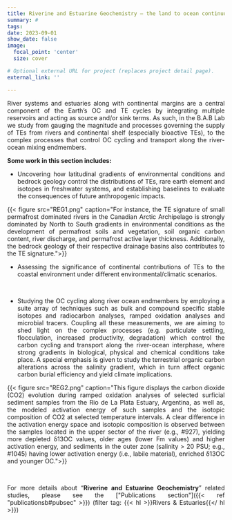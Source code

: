 ```yaml
---
title: Riverine and Estuarine Geochemistry – the land to ocean continuum
summary: #
tags:
date: 2023-09-01
show_date: false
image:
  focal_point: 'center'
  size: cover

# Optional external URL for project (replaces project detail page).
external_link: ''

---
```

River systems and estuaries along with continental margins are a central component of the Earth’s OC and TE cycles by integrating multiple reservoirs and acting as source and/or sink terms. As such, in the B.A.B Lab we study from gauging the magnitude and processes governing the supply of TEs from rivers and continental shelf (especially bioactive TEs), to the complex processes that control OC cycling and transport along the river-ocean mixing endmembers.  

<!--more-->
**Some work in this section includes:**
*	Uncovering how latitudinal gradients of environmental conditions and bedrock geology control the distributions of TEs, rare earth element and isotopes in freshwater systems, and establishing baselines to evaluate the consequences of future anthropogenic impacts.

{{< figure src="REG1.png" caption="For instance, the TE signature of small permafrost dominated rivers in the Canadian Arctic Archipelago is strongly dominated by North to South gradients in environmental conditions as the development of permafrost soils and vegetation, soil organic carbon content, river discharge, and permafrost active layer thickness. Additionally, the bedrock geology of their respective drainage basins also contributes to the TE signature.">}} 

*	Assessing the significance of continental contributions of TEs to the coastal environment under different environmental/climatic scenarios.

<br>

*	Studying the OC cycling along river ocean endmembers by employing a suite array of techniques such as bulk and compound specific stable isotopes and radiocarbon analyses, ramped oxidation analyses and microbial tracers. Coupling all these measurements, we are aiming to shed light on the complex processes (e.g. particulate settling, flocculation, increased productivity, degradation) which control the carbon cycling and transport along the river-ocean interphase, where strong gradients in biological, physical and chemical conditions take place. A special emphasis is given to study the terrestrial organic carbon alterations across the salinity gradient, which in turn affect organic carbon burial efficiency and yield climate implications.  

{{< figure src="REG2.png" caption="This figure displays the carbon dioxide (CO2) evolution during ramped oxidation analyses of selected surficial sediment samples from the Rio de La Plata Estuary, Argentina, as well as, the modeled activation energy of such samples and the isotopic composition of CO2 at selected temperature intervals. A clear difference in the activation energy space and isotopic composition is observed between the samples located in the upper sector of the river (e.g., #927), yielding more depleted δ13OC values, older ages (lower Fm values) and higher activation energy, and sediments in the outer zone (salinity > 20 PSU; e.g., #1045) having lower activation energy (i.e., labile material), enriched δ13OC and younger OC.">}} 

<br>

For more details about “__Riverine and Estuarine Geochemistry__” related studies, please see the ["Publications section"]({{< ref "publicationsb#pubsec" >}}) (filter tag: {{< hl >}}Rivers & Estuaries{{</ hl >}})  

<style>body {text-align: justify}</style>